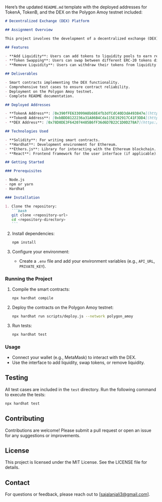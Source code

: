 Here’s the updated `README.md` template with the deployed addresses for TokenA, TokenB, and the DEX on the Polygon Amoy testnet included:

````markdown
# Decentralized Exchange (DEX) Platform

## Assignment Overview

This project involves the development of a decentralized exchange (DEX) platform that allows users to add liquidity, swap tokens, and remove liquidity from pools. The platform is built on the Polygon Amoy testnet.

## Features

- **Add Liquidity**: Users can add tokens to liquidity pools to earn rewards.
- **Token Swapping**: Users can swap between different ERC-20 tokens directly from their wallets.
- **Remove Liquidity**: Users can withdraw their tokens from liquidity pools.

## Deliverables

- Smart contracts implementing the DEX functionality.
- Comprehensive test cases to ensure contract reliability.
- Deployment on the Polygon Amoy testnet.
- Complete README documentation.

## Deployed Addresses

- **TokenA Address**: [0x390fFE633099A8b68E4fb3dfCdC40D3dA493847e](https://polygonscan.com/address/0x390fFE633099A8b68E4fb3dfCdC40D3dA493847e)
- **TokenB Address**: [0xbBDD8122236a31A86B4Cda115E192917C41F3DD4](https://polygonscan.com/address/0xbBDD8122236a31A86B4Cda115E192917C41F3DD4)
- **DEX Address**: [0x78D0DE3F642074485B6fF36d6D7B22C1D0D278A7](https://polygonscan.com/address/0x78D0DE3F642074485B6fF36d6D7B22C1D0D278A7)

## Technologies Used

- **Solidity**: For writing smart contracts.
- **Hardhat**: Development environment for Ethereum.
- **Ethers.js**: Library for interacting with the Ethereum blockchain.
- **React**: Frontend framework for the user interface (if applicable).

## Getting Started

### Prerequisites

- Node.js
- npm or yarn
- Hardhat

### Installation

1. Clone the repository:
   ```bash
   git clone <repository-url>
   cd <repository-directory>
   ```
````

2. Install dependencies:

   ```bash
   npm install
   ```

3. Configure your environment:
   - Create a `.env` file and add your environment variables (e.g., `API_URL`, `PRIVATE_KEY`).

### Running the Project

1. Compile the smart contracts:

   ```bash
   npx hardhat compile
   ```

2. Deploy the contracts on the Polygon Amoy testnet:

   ```bash
   npx hardhat run scripts/deploy.js --network polygon_amoy
   ```

3. Run tests:
   ```bash
   npx hardhat test
   ```

### Usage

- Connect your wallet (e.g., MetaMask) to interact with the DEX.
- Use the interface to add liquidity, swap tokens, or remove liquidity.

## Testing

All test cases are included in the `test` directory. Run the following command to execute the tests:

```bash
npx hardhat test
```

## Contributing

Contributions are welcome! Please submit a pull request or open an issue for any suggestions or improvements.

## License

This project is licensed under the MIT License. See the LICENSE file for details.

## Contact

For questions or feedback, please reach out to [sajalanjali3@gmail.com].

```

```
